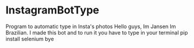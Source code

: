 # InstagramBotType
Program to automatic type in Insta's photos
Hello guys, Im Jansen Im Brazilian.
I made this bot and to run it you have to type in your terminal
pip install selenium
 bye
